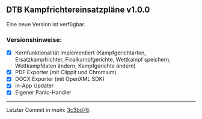 ﻿## DTB Kampfrichtereinsatzpläne v1.0.0

Eine neue Version ist verfügbar.

### Versionshinweise:

- [x] Kernfunktionalität implementiert (Kampfgerichtarten, Ersatzkampfrichter, Finalkampfgerichte, Wettkampf speichern, Wettkampfdaten ändern, Kampfgerichte ändern)
- [x] PDF Exporter (mit Clippit und Chromium)
- [x] DOCX Exporter (mit OpenXML SDK)
- [x] In-App Updater
- [x] Eigener Panic-Handler

---

Letzter Commit in *main*: [3c3bd78](https://github.com/philippremy/dtb-kampfrichtereinsatzplaene/commit/3c3bd78250714fda923e04cbc092b4ec6c6a5506).
